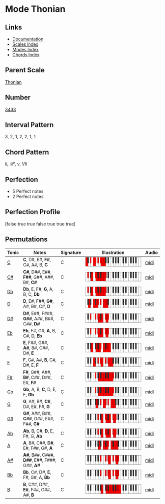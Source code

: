 # Mode Thonian

## Links

- [Documentation](index.md)
- [Scales Index](Scales.md)
- [Modes Index](Modes.md)
- [Chords Index](Chords.md)

## Parent Scale

[Thonian](ScaleThonian.md)

## Number

[3433](https://ianring.com/musictheory/scales/3433)

## Interval Pattern

3, 2, 1, 2, 2, 1, 1

## Chord Pattern

ii, iii⁰, v, VII

## Perfection

- 5 Perfect notes
- 2 Perfect notes

## Perfection Profile

[false true true false true true true]

## Permutations

| Tonic | Notes | Signature | Illustration | Audio |
|-------|-------|-----------|--------------|-------|
| [C](ModeCNaturalThonian.md) | **C**, D#, E#, **F#**, G#, A#, B, **C** | C | ![CNaturalThonian](ModeCNaturalThonian.png) | [midi](https://github.com/edipermadi/music/blob/main/docs/ModeCNaturalThonian.mid?raw=true) |
| [C#](ModeCSharpThonian.md) | **C#**, D##, E##, **F##**, G##, A##, B#, **C#** | C | ![CSharpThonian](ModeCSharpThonian.png) | [midi](https://github.com/edipermadi/music/blob/main/docs/ModeCSharpThonian.mid?raw=true) |
| [Db](ModeDFlatThonian.md) | **Db**, E, F#, **G**, A, B, C, **Db** | C | ![DFlatThonian](ModeDFlatThonian.png) | [midi](https://github.com/edipermadi/music/blob/main/docs/ModeDFlatThonian.mid?raw=true) |
| [D](ModeDNaturalThonian.md) | **D**, E#, F##, **G#**, A#, B#, C#, **D** | C | ![DNaturalThonian](ModeDNaturalThonian.png) | [midi](https://github.com/edipermadi/music/blob/main/docs/ModeDNaturalThonian.mid?raw=true) |
| [D#](ModeDSharpThonian.md) | **D#**, E##, F###, **G##**, A##, B##, C##, **D#** | C | ![DSharpThonian](ModeDSharpThonian.png) | [midi](https://github.com/edipermadi/music/blob/main/docs/ModeDSharpThonian.mid?raw=true) |
| [Eb](ModeEFlatThonian.md) | **Eb**, F#, G#, **A**, B, C#, D, **Eb** | C | ![EFlatThonian](ModeEFlatThonian.png) | [midi](https://github.com/edipermadi/music/blob/main/docs/ModeEFlatThonian.mid?raw=true) |
| [E](ModeENaturalThonian.md) | **E**, F##, G##, **A#**, B#, C##, D#, **E** | C | ![ENaturalThonian](ModeENaturalThonian.png) | [midi](https://github.com/edipermadi/music/blob/main/docs/ModeENaturalThonian.mid?raw=true) |
| [F](ModeFNaturalThonian.md) | **F**, G#, A#, **B**, C#, D#, E, **F** | C | ![FNaturalThonian](ModeFNaturalThonian.png) | [midi](https://github.com/edipermadi/music/blob/main/docs/ModeFNaturalThonian.mid?raw=true) |
| [F#](ModeFSharpThonian.md) | **F#**, G##, A##, **B#**, C##, D##, E#, **F#** | C | ![FSharpThonian](ModeFSharpThonian.png) | [midi](https://github.com/edipermadi/music/blob/main/docs/ModeFSharpThonian.mid?raw=true) |
| [Gb](ModeGFlatThonian.md) | **Gb**, A, B, **C**, D, E, F, **Gb** | C | ![GFlatThonian](ModeGFlatThonian.png) | [midi](https://github.com/edipermadi/music/blob/main/docs/ModeGFlatThonian.mid?raw=true) |
| [G](ModeGNaturalThonian.md) | **G**, A#, B#, **C#**, D#, E#, F#, **G** | C | ![GNaturalThonian](ModeGNaturalThonian.png) | [midi](https://github.com/edipermadi/music/blob/main/docs/ModeGNaturalThonian.mid?raw=true) |
| [G#](ModeGSharpThonian.md) | **G#**, A##, B##, **C##**, D##, E##, F##, **G#** | C | ![GSharpThonian](ModeGSharpThonian.png) | [midi](https://github.com/edipermadi/music/blob/main/docs/ModeGSharpThonian.mid?raw=true) |
| [Ab](ModeAFlatThonian.md) | **Ab**, B, C#, **D**, E, F#, G, **Ab** | C | ![AFlatThonian](ModeAFlatThonian.png) | [midi](https://github.com/edipermadi/music/blob/main/docs/ModeAFlatThonian.mid?raw=true) |
| [A](ModeANaturalThonian.md) | **A**, B#, C##, **D#**, E#, F##, G#, **A** | C | ![ANaturalThonian](ModeANaturalThonian.png) | [midi](https://github.com/edipermadi/music/blob/main/docs/ModeANaturalThonian.mid?raw=true) |
| [A#](ModeASharpThonian.md) | **A#**, B##, C###, **D##**, E##, F###, G##, **A#** | C | ![ASharpThonian](ModeASharpThonian.png) | [midi](https://github.com/edipermadi/music/blob/main/docs/ModeASharpThonian.mid?raw=true) |
| [Bb](ModeBFlatThonian.md) | **Bb**, C#, D#, **E**, F#, G#, A, **Bb** | C | ![BFlatThonian](ModeBFlatThonian.png) | [midi](https://github.com/edipermadi/music/blob/main/docs/ModeBFlatThonian.mid?raw=true) |
| [B](ModeBNaturalThonian.md) | **B**, C##, D##, **E#**, F##, G##, A#, **B** | C | ![BNaturalThonian](ModeBNaturalThonian.png) | [midi](https://github.com/edipermadi/music/blob/main/docs/ModeBNaturalThonian.mid?raw=true) |
